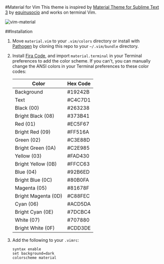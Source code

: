 #Material for Vim
This theme is inspired by [Material Theme for Sublime Text 3](https://github.com/equinusocio/material-theme) by [equinusocio](https://github.com/equinusocio) and works on terminal Vim.

![vim-material](https://www.github.com/jackiehluo/vim-material/raw/master/screenshot.png)

##Installation

1. Move `material.vim` to your `.vim/colors` directory or install with [Pathogen](https://github.com/tpope/vim-pathogen) by cloning this repo to your `~/.vim/bundle` directory.

2. Install [Fira Code](https://github.com/tonsky/FiraCode), and import `material.terminal` in your Terminal preferences to add the color scheme. If you can't, you can manually change the ANSI colors in your Terminal preferences to these color codes:

    | Color               | Hex Code |
    |---------------------|----------|
    | Background          | #19242B  |
    | Text                | #C4C7D1  |
    | Black (00)          | #263238  |
    | Bright Black (08)   | #373B41  |
    | Red (01)            | #EC5F67  |
    | Bright Red (09)     | #FF516A  |
    | Green (02)          | #C3E88D  |
    | Bright Green (0A)   | #C2E985  |
    | Yellow (03)         | #FAD430  |
    | Bright Yellow (0B)  | #FFCC63  |
    | Blue (04)           | #92B6ED  |
    | Bright Blue (0C)    | #80B0FA  |
    | Magenta (05)        | #81678F  |
    | Bright Magenta (0D) | #C88FEC  |
    | Cyan (06)           | #ACD5DA  |
    | Bright Cyan (0E)    | #7DCBC4  |
    | White (07)          | #707880  |
    | Bright White (0F)   | #CDD3DE  |

3. Add the following to your `.vimrc`:

    ```vimL
    syntax enable
    set background=dark
    colorscheme material
    ```
